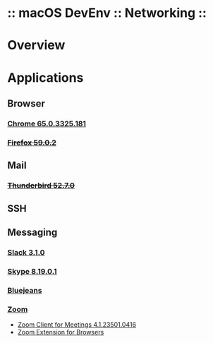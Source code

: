 :: macOS DevEnv :: Networking ::
================================

# Overview

# Applications

## Browser

### [Chrome 65.0.3325.181](https://www.google.com/chrome/)

### ~~[Firefox 59.0.2](https://www.mozilla.org/en-GB/firefox/new/)~~

## Mail

### ~~[Thunderbird 52.7.0](https://www.thunderbird.net/en-GB/)~~

## SSH

## Messaging

### [Slack 3.1.0](https://slack.com)

### [Skype 8.19.0.1](https://www.skype.com/en/get-skype/)

### [Bluejeans](https://www.bluejeans.com/downloads)

### [Zoom](https://www.zoom.us)

- [Zoom Client for Meetings 4.1.23501.0416](https://www.zoom.us/download#client_4meeting)
- [Zoom Extension for Browsers](https://www.zoom.us/download#chrome_ext)
